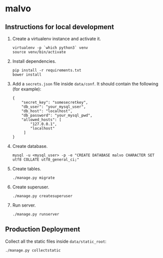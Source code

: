 # malvo## Instructions for local development1. Create a virtualenv instance and activate it.   ```   virtualenv -p `which python3` venv   source venv/bin/activate   ```2. Install dependencies.   ```   pip install -r requirements.txt   bower install   ```3. Add a `secrets.json` file inside `data/conf`. It should contain the following (for example):   ```   {       "secret_key": "somesecretkey",       "db_user": "your_mysql_user",       "db_host": "localhost",       "db_password": "your_mysql_pwd",       "allowed_hosts": [           "127.0.0.1",           "localhost"        ]   }   ```4. Create database.   ```   mysql -u <mysql_user> -p -e "CREATE DATABASE malvo CHARACTER SET utf8 COLLATE utf8_general_ci;"   ```5. Create tables.   ```   ./manage.py migrate   ```6. Create superuser.   ```   ./manage.py createsuperuser   ```7. Run server.   ```   ./manage.py runserver   ```## Production DeploymentCollect all the static files inside `data/static_root`:```./manage.py collectstatic```
